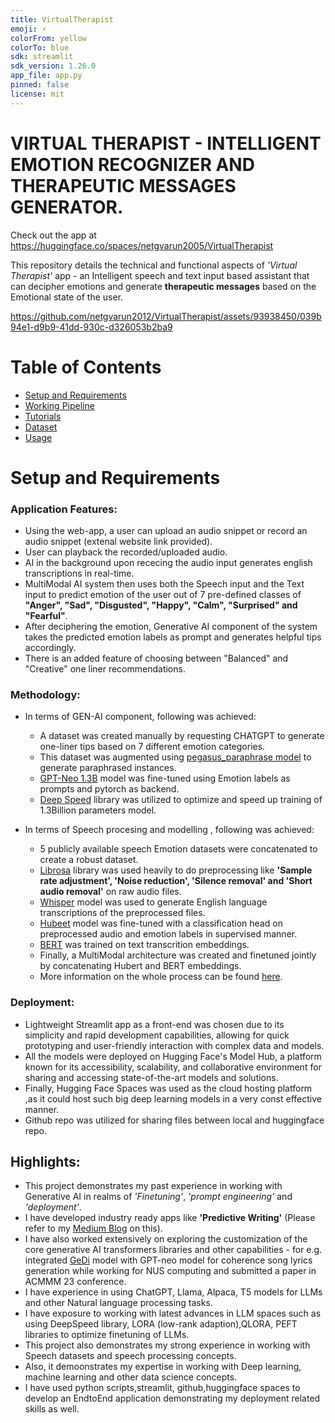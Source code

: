 ```yaml
---
title: VirtualTherapist
emoji: ⚡
colorFrom: yellow
colorTo: blue
sdk: streamlit
sdk_version: 1.26.0
app_file: app.py
pinned: false
license: mit
---
```


# VIRTUAL THERAPIST - INTELLIGENT EMOTION RECOGNIZER AND THERAPEUTIC MESSAGES GENERATOR.


Check out the app at https://huggingface.co/spaces/netgvarun2005/VirtualTherapist

This repository details the technical and functional aspects of *'Virtual Therapist'* app - an Intelligent speech and text input based assistant that can decipher emotions and generate **therapeutic messages** based on the Emotional state of the user.


https://github.com/netgvarun2012/VirtualTherapist/assets/93938450/039b94e1-d9b9-41dd-930c-d326053b2ba9




# Table of Contents
  * [Setup and Requirements](#installation)
  * [Working Pipeline](#pipeline)
  * [Tutorials](#tutorials)
  * [Dataset](#dataset)
  * [Usage](#usage)


# Setup and Requirements <a id="installation"></a>

### Application Features:
- Using the web-app, a user can upload an audio snippet or record an audio snippet (extenal website link provided).
- User can playback the recorded/uploaded audio.
- AI in the background upon rececing the audio input generates english transcriptions in real-time.
- MultiModal AI system then uses both the Speech input and the Text input to predict emotion of the user out of 7 pre-defined classes of **"Anger", "Sad", "Disgusted", "Happy", "Calm", "Surprised" and "Fearful"**.
- After deciphering the emotion, Generative AI component of the system takes the predicted emotion labels as prompt and generates helpful tips accordingly.
- There is an added feature of choosing between "Balanced" and "Creative" one liner recommendations.

### Methodology:

- In terms of GEN-AI component, following was achieved:
  - A dataset was created manually by requesting CHATGPT to generate one-liner tips based on 7 different emotion categories.
  - This dataset was augmented using [pegasus_paraphrase model](https://huggingface.co/tuner007/pegasus_paraphrase) to generate paraphrased instances.
  - [GPT-Neo 1.3B](https://huggingface.co/EleutherAI/gpt-neo-1.3B) model was fine-tuned using Emotion labels as prompts and pytorch as backend.
  - [Deep Speed](https://github.com/microsoft/DeepSpeed) library was utilized to optimize and speed up training of 1.3Billion parameters model.
    
- In terms of Speech procesing and modelling , following was achieved:
  - 5 publicly available speech Emotion datasets were concatenated to create a robust dataset.
  - [Librosa](https://librosa.org/) library was used heavily to do preprocessing like **'Sample rate adjustment', 'Noise reduction', 'Silence removal' and 'Short audio removal'** on raw audio files.
  - [Whisper](https://github.com/openai/whisper) model was used to generate English language transcriptions of the preprocessed files.
  - [Hubeet](https://huggingface.co/docs/transformers/model_doc/hubert) model was fine-tuned with a classification head on preprocessed audio and emotion labels in supervised manner.
  - [BERT](https://huggingface.co/docs/transformers/model_doc/bert) was trained on text transcrition embeddings.
  - Finally, a MultiModal architecture was created and finetuned jointly by concatenating Hubert and BERT embeddings.
  - More information on the whole process can be found [here](https://github.com/netgvarun2012/VirtualTherapist/blob/main/documentation/Speech_and_Text_based_MultiModal_Emotion_Recognizer.pdf).

### Deployment:
  - Lightweight Streamlit app as a front-end was chosen due to its simplicity and rapid development capabilities, allowing for quick prototyping and user-friendly interaction with complex data and models.
  - All the models were deployed on Hugging Face's Model Hub, a platform known for its accessibility, scalability, and collaborative environment for sharing and accessing state-of-the-art models and solutions.
  - Finally, Hugging Face Spaces was used as the cloud hosting platform ,as it could host such big deep learning models in a very const effective manner.
  - Github repo was utilized for sharing files between local and huggingface repo.


## Highlights:
- This project demonstrates my past experience in working with Generative AI in realms of *'Finetuning'*, *'prompt engineering'* and *'deployment'*.
- I have developed industry ready apps like **'Predictive Writing'** (Please refer to my [Medium Blog](https://medium.com/@sharmavarun.cs/predictive-writing-using-gpt-transformer-a042d37f7fb3) on this).
- I have also worked extensively on exploring the customization of the core generative AI transformers libraries and other capabilities - for e.g.  integrated [GeDi](https://blog.salesforceairesearch.com/gedi/) model with GPT-neo model for coherence song lyrics generation while working for NUS computing and submitted a paper in ACMMM 23 conference.
- I have experience in using ChatGPT, Llama, Alpaca, T5 models for LLMs and other Natural language processing tasks.
- I have exposure to working with latest advances in LLM spaces such as using DeepSpeed library, LORA (low-rank adaption),QLORA, PEFT libraries to optimize finetuning of LLMs.
- This project also demonstrates my strong experience in working with Speech datasets and speech processing concepts.
- Also, it demoonstrates my expertise in working with Deep learning, machine learning and other data science concepts.
- I have used python scripts,streamlit, github,huggingface spaces to develop an EndtoEnd application demonstrating my deployment related skills as well.



    

